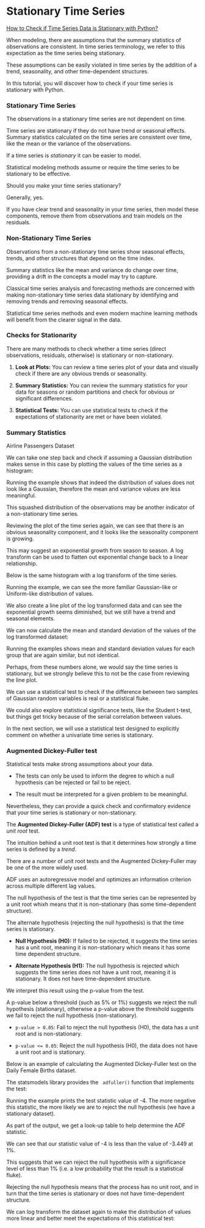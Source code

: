 # Stationary Time Series

[How to Check if Time Series Data is Stationary with Python?](https://machinelearningmastery.com/time-series-data-stationary-python/)

When modeling, there are assumptions that the summary statistics of observations are consistent. In time series terminology, we refer to this expectation as the time series being stationary.

These assumptions can be easily violated in time series by the addition of a trend, seasonality, and other time-dependent structures.

In this tutorial, you will discover how to check if your time series is stationary with Python.

### Stationary Time Series

The observations in a stationary time series are not dependent on time.

Time series are stationary if they do not have trend or seasonal effects. Summary statistics calculated on the time series are consistent over time, like the mean or the variance of the observations.

If a time series is _stationary_ it can be easier to model. 

Statistical modeling methods assume or require the time series to be stationary to be effective.

Should you make your time series stationary?

Generally, yes.

If you have clear trend and seasonality in your time series, then model these components, remove them from observations and train models on the residuals.

### Non-Stationary Time Series

Observations from a non-stationary time series show seasonal effects, trends, and other structures that depend on the time index.

Summary statistics like the mean and variance do change over time, providing a drift in the concepts a model may try to capture.

Classical time series analysis and forecasting methods are concerned with making non-stationary time series data stationary by identifying and removing trends and removing seasonal effects.

Statistical time series methods and even modern machine learning methods will benefit from the clearer signal in the data.

### Checks for Stationarity

There are many methods to check whether a time series (direct observations, residuals, otherwise) is stationary or non-stationary.

1. **Look at Plots:** You can review a time series plot of your data and visually check if there are any obvious trends or seasonality.

2. **Summary Statistics:** You can review the summary statistics for your data for seasons or random partitions and check for obvious or significant differences.

3. **Statistical Tests:** You can use statistical tests to check if the expectations of stationarity are met or have been violated.

### Summary Statistics

Airline Passengers Dataset

We can take one step back and check if assuming a Gaussian distribution makes sense in this case by plotting the values of the time series as a histogram:

Running the example shows that indeed the distribution of values does not look like a Gaussian, therefore the mean and variance values are less meaningful.

This squashed distribution of the observations may be another indicator of a non-stationary time series. 

Reviewing the plot of the time series again, we can see that there is an obvious seasonality component, and it looks like the seasonality component is growing.

This may suggest an exponential growth from season to season. A log transform can be used to flatten out exponential change back to a linear relationship.

Below is the same histogram with a log transform of the time series.

Running the example, we can see the more familiar Gaussian-like or Uniform-like distribution of values.

We also create a line plot of the log transformed data and can see the exponential growth seems diminished, but we still have a trend and seasonal elements.

We can now calculate the mean and standard deviation of the values of the log transformed dataset:

Running the examples shows mean and standard deviation values for each group that are again similar, but not identical.

Perhaps, from these numbers alone, we would say the time series is stationary, but we strongly believe this to not be the case from reviewing the line plot.

We can use a statistical test to check if the difference between two samples of Gaussian random variables is real or a statistical fluke. 

We could also explore statistical significance tests, like the Student t-test, but things get tricky because of the serial correlation between values.

In the next section, we will use a statistical test designed to explicitly comment on whether a univariate time series is stationary.

### Augmented Dickey-Fuller test

Statistical tests make strong assumptions about your data. 

- The tests can only be used to inform the degree to which a null hypothesis can be rejected or fail to be reject. 

- The result must be interpreted for a given problem to be meaningful.

Nevertheless, they can provide a quick check and confirmatory evidence that your time series is stationary or non-stationary.

The **Augmented Dickey-Fuller (ADF) test** is a type of statistical test called a _unit root_ test.

The intuition behind a unit root test is that it determines how strongly a time series is defined by a _trend_.

There are a number of unit root tests and the Augmented Dickey-Fuller may be one of the more widely used. 

ADF uses an autoregressive model and optimizes an information criterion across multiple different lag values.

The null hypothesis of the test is that the time series can be represented by a unit root whixh means that it is non-stationary (has some time-dependent structure). 

The alternate hypothesis (rejecting the null hypothesis) is that the time series is stationary.

- **Null Hypothesis (H0):** If failed to be rejected, it suggests the time series has a unit root, meaning it is non-stationary which means it has some time dependent structure.

- **Alternate Hypothesis (H1):** The null hypothesis is rejected which suggests the time series does not have a unit root, meaning it is stationary. It does not have time-dependent structure.

We interpret this result using the p-value from the test. 

A p-value below a threshold (such as 5% or 1%) suggests we reject the null hypothesis (stationary), otherwise a p-value above the threshold suggests we fail to reject the null hypothesis (non-stationary).

- `p-value > 0.05`: Fail to reject the null hypothesis (H0), the data has a unit root and is non-stationary.

- `p-value <= 0.05`: Reject the null hypothesis (H0), the data does not have a unit root and is stationary.

Below is an example of calculating the Augmented Dickey-Fuller test on the Daily Female Births dataset. 

The statsmodels library provides the ` adfuller()` function that implements the test:

Running the example prints the test statistic value of -4. The more negative this statistic, the more likely we are to reject the null hypothesis (we have a stationary dataset).

As part of the output, we get a look-up table to help determine the ADF statistic. 

We can see that our statistic value of -4 is less than the value of -3.449 at 1%.

This suggests that we can reject the null hypothesis with a significance level of less than 1% (i.e. a low probability that the result is a statistical fluke).

Rejecting the null hypothesis means that the process has no unit root, and in turn that the time series is stationary or does not have time-dependent structure.

We can log transform the dataset again to make the distribution of values more linear and better meet the expectations of this statistical test:


